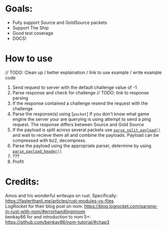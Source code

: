# Goals:
- Fully support Source and GoldSource packets
- Support The Ship
- Good test coverage
- DOCS!

# How to use
  // TODO: Clean up / better explaination / link to use example / write example code
1. Send request to server with the default challenge value of -1
2. Parse response and check for challenge
  // TODO: link to response parsing
3. If the response contained a challenge resend the request with the challenge
4. Parse the response(s) using [`packet`]
  If you don't know what game engine the server your are querying is using attempt to send a ping request. The response differs between Source and Gold Source
5. If the payload is split across several packets use [`parse_split_payload()`](packet::parse_split_payload) and wait to recieve them all and combine the payloads.
  Payload can be compressed with bz2, decompress.
6. Parse the payload using the appropriate parser, determine by using [`parse_payload_header()`](packet::parse_payload_header)
7. ???
8. Profit

# Credits:
Amos and his wonderful writeups on rust. Specifically: https://fasterthanli.me/articles/rust-modules-vs-files  
LogRocket for their blog post on nom: https://blog.logrocket.com/parsing-in-rust-with-nom/#errorhandlinginnom  
benkay86 for and introduction to nom 5+: https://github.com/benkay86/nom-tutorial/#chap3  